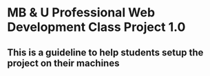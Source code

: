 # MB & U Professional Web Development Class Project 1.0
## This is a guideline to help students setup the project on their machines
